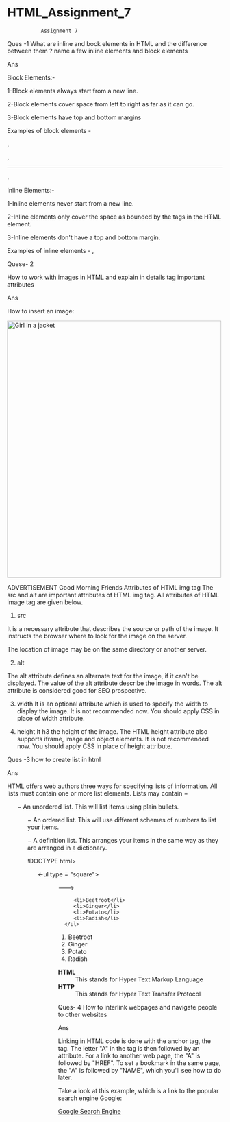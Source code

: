 # HTML_Assignment_7

               Assignment 7

Ques -1 What are inline and bock elements in HTML and the difference between them ? name a few inline elements and block elements

Ans 

Block Elements:-

1-Block elements always start from a new line.

2-Block elements cover space from left to right as far as it can go.

3-Block elements have top and bottom margins

Examples of block elements - <p>,<div>,<hr> .

Inline Elements:-

1-Inline elements never start from a new line.

2-Inline elements only cover the space as bounded by the tags in the HTML element.

3-Inline elements don't have a top and bottom margin.

Examples of inline elements - <span>,<br>

Quese- 2 

How to work with images in HTML and explain in details <img/>tag important attributes 

Ans

How to insert an image:

<img src="img_girl.jpg" alt="Girl in a jacket" width="500" height="600">

ADVERTISEMENT
Good Morning Friends
Attributes of HTML img tag
The src and alt are important attributes of HTML img tag. All attributes of HTML image tag are given below.

1) src

It is a necessary attribute that describes the source or path of the image. It instructs the browser where to look for the image on the server.

The location of image may be on the same directory or another server.

2) alt

The alt attribute defines an alternate text for the image, if it can't be displayed. The value of the alt attribute describe the image in words. The alt attribute is considered good for SEO prospective.

3) width
It is an optional attribute which is used to specify the width to display the image. It is not recommended now. You should apply CSS in place of width attribute.

4) height
It h3 the height of the image. The HTML height attribute also supports iframe, image and object elements. It is not recommended now. You should apply CSS in place of height attribute.

Ques -3 how to create list in html

Ans 

HTML offers web authors three ways for specifying lists of information. All lists must contain one or more list elements. Lists may contain −

<ul> − An unordered list. This will list items using plain bullets.

<ol> − An ordered list. This will use different schemes of numbers to list your items.

<dl> − A definition list. This arranges your items in the same way as they are arranged in a dictionary.

!DOCTYPE html>
<html>

   <head>
      <title>HTML Unordered List</title>
   </head>
	
   <body>
      <ul>
←ul type = "square">
<ul type = "disc">
<ul type = "circle">--->

         <li>Beetroot</li>
         <li>Ginger</li>
         <li>Potato</li>
         <li>Radish</li>
      </ul>
   </body>
   
</html>



<!DOCTYPE html>
<html>

   <head>
      <title>HTML Ordered List</title>
   </head>

   <body>
      <ol>
         <li>Beetroot</li>
         <li>Ginger</li>
         <li>Potato</li>
         <li>Radish</li>
      </ol>
   </body>

</html>



<!DOCTYPE html>
<html>

   <head>
      <title>HTML Definition List</title>
   </head>
	
   <body>
      <dl>
         <dt><b>HTML</b></dt>
         <dd>This stands for Hyper Text Markup Language</dd>
         <dt><b>HTTP</b></dt>
         <dd>This stands for Hyper Text Transfer Protocol</dd>
      </dl>
   </body>
	
</html>


Ques- 4 How to interlink webpages and navigate people to other websites


Ans 

Linking in HTML code is done with the anchor tag, the <A> tag. The letter "A" in the tag is then followed by an attribute. For a link to another web page, the "A" is followed by "HREF". To set a bookmark in the same page, the "A" is followed by "NAME", which you'll see how to do later.

Take a look at this example, which is a link to the popular search engine Google:

<A HREF = "http://www.google.com/">Google Search Engine</A>





